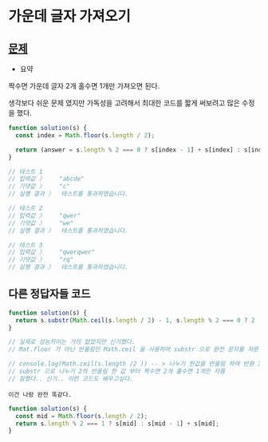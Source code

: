 # 가운데 글자 가져오기

## [문제](https://programmers.co.kr/learn/courses/30/lessons/12903#)

- 요약

짝수면 가운데 글자 2개 홀수면 1개만 가져오면 된다.

생각보다 쉬운 문제 였지만 가독성을 고려해서 최대한 코드를 짧게 써보려고 많은 수정을 했다.

```js
function solution(s) {
  const index = Math.floor(s.length / 2);

  return (answer = s.length % 2 === 0 ? s[index - 1] + s[index] : s[index]);
}

// 테스트 1
// 입력값 〉	"abcde"
// 기댓값 〉	"c"
// 실행 결과 〉	테스트를 통과하였습니다.

// 테스트 2
// 입력값 〉	"qwer"
// 기댓값 〉	"we"
// 실행 결과 〉	테스트를 통과하였습니다.

// 테스트 3
// 입력값 〉	"qwerqwer"
// 기댓값 〉	"rq"
// 실행 결과 〉	테스트를 통과하였습니다.
```

## 다른 정답자들 코드

```js
function solution(s) {
  return s.substr(Math.ceil(s.length / 2) - 1, s.length % 2 === 0 ? 2 : 1);
}

// 실제로 성능차이는 거의 없었지만 신기했다.
// Mat.floor 가 아닌 반올림인 Math.ceil 을 사용하여 substr 으로 완전 문자를 자른 코드

// console.log(Math.ceil(s.length /2 )) -- > 나누기 한값을 반올림 하여 반환 3 / 2 / 4
// substr 으로 나누기 2의 반올림 한 값 부터 짝수면 2개 홀수면 1개만 자름
// 잘했다.. 신기.. 이런 코드도 배우고싶다.
```

`이건 나랑 완전 똑같다.`

```js
function solution(s) {
  const mid = Math.floor(s.length / 2);
  return s.length % 2 === 1 ? s[mid] : s[mid - 1] + s[mid];
}
```
